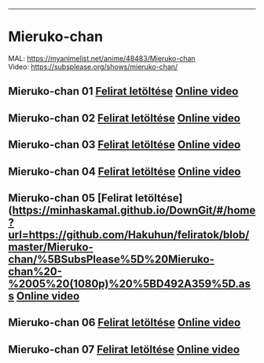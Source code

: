 ****
# Mieruko-chan

MAL: https://myanimelist.net/anime/48483/Mieruko-chan  
Video: https://subsplease.org/shows/mieruko-chan/

## Mieruko-chan 01 [Felirat letöltése](https://minhaskamal.github.io/DownGit/#/home?url=https://github.com/Hakuhun/feliratok/blob/master/Mieruko-chan/%5BSubsPlease%5D%20Mieruko-chan%20-%2001%20(1080p)%20%5B14156DDC%5D.ass)  [Online video](https://indavideo.hu/video/Mieruko-chan_01)
## Mieruko-chan 02 [Felirat letöltése](https://minhaskamal.github.io/DownGit/#/home?url=https://github.com/Hakuhun/feliratok/blob/master/Mieruko-chan/%5BSubsPlease%5D%20Mieruko-chan%20-%2002%20(1080p)%20%5B6875F9AE%5D.ass)  [Online video](https://indavideo.hu/video/Mieruko-chan_02)
## Mieruko-chan 03 [Felirat letöltése](https://minhaskamal.github.io/DownGit/#/home?url=https://github.com/Hakuhun/feliratok/blob/master/Mieruko-chan/%5BSubsPlease%5D%20Mieruko-chan%20-%2003%20(1080p)%20%5BB326A608%5D.ass)  [Online video](https://indavideo.hu/video/Mieruko-chan_03)
## Mieruko-chan 04 [Felirat letöltése](https://minhaskamal.github.io/DownGit/#/home?url=https://github.com/Hakuhun/feliratok/blob/master/Mieruko-chan/%5BSubsPlease%5D%20Mieruko-chan%20-%2004%20(1080p)%20%5B28794A21%5D.ass)  [Online video](https://indavideo.hu/video/Mieruko-chan_04)
## Mieruko-chan 05 [Felirat letöltése](https://minhaskamal.github.io/DownGit/#/home?url=https://github.com/Hakuhun/feliratok/blob/master/Mieruko-chan/%5BSubsPlease%5D%20Mieruko-chan%20-%2005%20(1080p)%20%5BD492A359%5D.ass  [Online video](https://indavideo.hu/video/Mieruko-chan_05)
## Mieruko-chan 06 [Felirat letöltése](https://minhaskamal.github.io/DownGit/#/home?url=https://github.com/Hakuhun/feliratok/blob/master/Mieruko-chan/%5BSubsPlease%5D%20Mieruko-chan%20-%2006%20(1080p)%20%5B5A6AEC9B%5D.ass)  [Online video](https://indavideo.hu/video/Mieruko-chan_06)
## Mieruko-chan 07 [Felirat letöltése](https://minhaskamal.github.io/DownGit/#/home?url=https://github.com/Hakuhun/feliratok/blob/master/Mieruko-chan/%5BSubsPlease%5D%20Mieruko-chan%20-%2007%20(1080p)%20%5BD961B9C7%5D.ass)  [Online video](https://indavideo.hu/video/Mieruko-chan_07)
